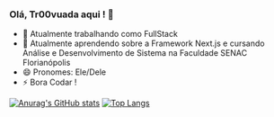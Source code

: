 ### Olá, Tr00vuada aqui ! 👋

- 🔭 Atualmente trabalhando como FullStack
- 🌱 Atualmente aprendendo sobre a Framework Next.js e cursando Análise e Desenvolvimento de Sistema na Faculdade SENAC Florianópolis
- 😄 Pronomes: Ele/Dele
- ⚡ Bora Codar !

[![Anurag's GitHub stats](https://github-readme-stats.vercel.app/api?username=Tr00vuada&show_icons=true&theme=highcontrast)](https://github.com/anuraghazra/github-readme-stats)
[![Top Langs](https://github-readme-stats.vercel.app/api/top-langs/?username=Tr00vuada&theme=highcontrast)](https://github.com/anuraghazra/github-readme-stats)

